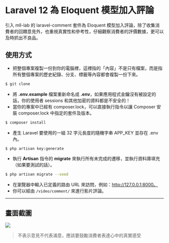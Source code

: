 # Laravel 12 為 Eloquent 模型加入評論

引入 mll-lab 的 laravel-comment 套件為 Eloquent 模型加入評論，除了收集消費者的回饋意見外，也重視真實性和參考性，仔細觀察消費者的評價數據，更可以及時抓出不良品。

## 使用方式
- 把整個專案複製一份到你的電腦裡，這裡指的「內容」不是只有檔案，而是指所有整個專案的歷史紀錄、分支、標籤等內容都會複製一份下來。
```sh
$ git clone
```
- 將 __.env.example__ 檔案重新命名成 __.env__，如果應用程式金鑰沒有被設定的話，你的使用者 sessions 和其他加密的資料都是不安全的！
- 當你的專案中已經有 composer.lock，可以直接執行指令以讓 Composer 安裝 composer.lock 中指定的套件及版本。
```sh
$ composer install
```
- 產生 Laravel 要使用的一組 32 字元長度的隨機字串 APP_KEY 並存在 .env 內。
```sh
$ php artisan key:generate
```
- 執行 __Artisan__ 指令的 __migrate__ 來執行所有未完成的遷移，並執行資料庫填充（如果要測試的話）。
```sh
$ php artisan migrate --seed
```
- 在瀏覽器中輸入已定義的路由 URL 來訪問，例如：http://127.0.0.1:8000。
- 你可以經由 `/video/comment/` 來進行影片評論。

----

## 畫面截圖
![](https://i.imgur.com/lOVvUvA.png)
> 不表示意見不代表滿意，應該要鼓勵消費者表達心中的真實感受
